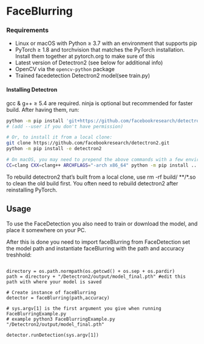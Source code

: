 # FaceBlurring

### Requirements
* Linux or macOS with Python ≥ 3.7 with an environment that supports pip
* PyTorch ≥ 1.8 and torchvision that matches the PyTorch installation. Install them together at pytorch.org to make sure of this
* Latest version of Detectron2 (see below for additional info)
* OpenCV via the `opencv-python` package
* Trained facedetection Detectron2 model(see train.py)

#### Installing Detectron
gcc & g++ ≥ 5.4 are required. ninja is optional but recommended for faster build. After having them, run:

```bash
python -m pip install 'git+https://github.com/facebookresearch/detectron2.git'
# (add --user if you don't have permission)

# Or, to install it from a local clone:
git clone https://github.com/facebookresearch/detectron2.git
python -m pip install -e detectron2

# On macOS, you may need to prepend the above commands with a few environment variables:
CC=clang CXX=clang++ ARCHFLAGS="-arch x86_64" python -m pip install ...
```

To rebuild detectron2 that’s built from a local clone, use rm -rf build/ **/*.so to clean the old build first. You often need to rebuild detectron2 after reinstalling PyTorch.

## Usage
To use the FaceDetection you also need to train or download the model, and place it somewhere on your PC.

After this is done you need to import faceBlurring from FaceDetection set the model path and instantiate faceBlurring with the path and accuracy treshhold: 

```from FaceDetection import faceBlurring

directory = os.path.normpath(os.getcwd() + os.sep + os.pardir)
path = directory + "/Detectron2/output/model_final.pth" #edit this path with where your model is saved

# Create instance of faceBlurring
detector = faceBlurring(path,accuracy)  

# sys.argv[1] is the first argument you give when running FaceBlurringExample.py
# example python3 FaceBlurringExample.py "/Detectron2/output/model_final.pth"

detector.runDetection(sys.argv[1])
```
